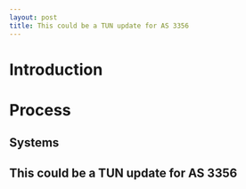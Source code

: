```yaml
---
layout: post
title: This could be a TUN update for AS 3356
---
```


# Introduction

# Process

## Systems

## This could be a TUN update for AS 3356
